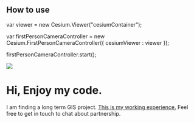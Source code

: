 ## How to use
var viewer = new Cesium.Viewer("cesiumContainer");

var firstPersonCameraController = new Cesium.FirstPersonCameraController({
   cesiumViewer : viewer
});

firstPersonCameraController.start();

[![](http://img.youtube.com/vi/LZSScc82PQs/0.jpg)](http://www.youtube.com/watch?v=LZSScc82PQs "")

# Hi, Enjoy my code.
I am finding a long term GIS project.
[This is my working experience.](https://docs.google.com/document/d/1LDBFsSW2ECTPW53f18EzqURBdfs8HDsvNumzYi7x9-Y/edit?usp=sharing) 
Feel free to get in touch to chat about partnership.
